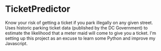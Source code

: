 # TicketPredictor
Know your risk of getting a ticket if you park illegally on any given street. Uses historic parking ticket data (published by the DC Government) to estimate the likelihood that a meter maid will come to give you a ticket. I'm setting up this project as an excuse to learn some Python and improve my Javascript.
